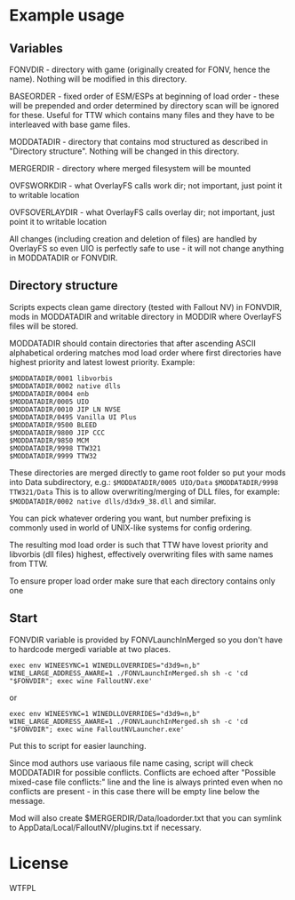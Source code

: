 # Example usage

## Variables

FONVDIR - directory with game (originally created for FONV, hence the name). Nothing will be modified in this directory.

BASEORDER - fixed order of ESM/ESPs at beginning of load order - these will be prepended and order determined by directory scan will be ignored for these. Useful for TTW which contains many files and they have to be interleaved with base game files.

MODDATADIR - directory that contains mod structured as described in "Directory structure". Nothing will be changed in this directory.

MERGERDIR - directory where merged filesystem will be mounted

OVFSWORKDIR - what OverlayFS calls work dir; not important, just point it to writable location

OVFSOVERLAYDIR - what OverlayFS calls overlay dir; not important, just point it to writable location

All changes (including creation and deletion of files) are handled by OverlayFS so even UIO is perfectly safe to use - it will not change anything in MODDATADIR or FONVDIR.

## Directory structure

Scripts expects clean game directory (tested with Fallout NV) in FONVDIR, mods in MODDATADIR and writable directory in MODDIR where OverlayFS files will be stored.

MODDATADIR should contain directories that after ascending ASCII alphabetical ordering matches mod load order where first directories have highest priority and latest lowest priority. Example:

```
$MODDATADIR/0001 libvorbis
$MODDATADIR/0002 native dlls
$MODDATADIR/0004 enb
$MODDATADIR/0005 UIO
$MODDATADIR/0010 JIP LN NVSE
$MODDATADIR/0495 Vanilla UI Plus
$MODDATADIR/9500 BLEED
$MODDATADIR/9800 JIP CCC
$MODDATADIR/9850 MCM
$MODDATADIR/9998 TTW321
$MODDATADIR/9999 TTW32
```

These directories are merged directly to game root folder so put your mods into Data subdirectory, e.g.:
`$MODDATADIR/0005 UIO/Data`
`$MODDATADIR/9998 TTW321/Data`
This is to allow overwriting/merging of DLL files, for example:
`$MODDATADIR/0002 native dlls/d3dx9_38.dll`
and similar.

You can pick whatever ordering you want, but number prefixing is commonly used in world of UNIX-like systems for config ordering.

The resulting mod load order is such that TTW have lovest priority and libvorbis (dll files) highest, effectively overwriting files with same names from TTW.

To ensure proper load order make sure that each directory contains only one 

## Start

FONVDIR variable is provided by FONVLaunchInMerged so you don't have to hardcode mergedi variable at two places.

```shell
exec env WINEESYNC=1 WINEDLLOVERRIDES="d3d9=n,b" WINE_LARGE_ADDRESS_AWARE=1 ./FONVLaunchInMerged.sh sh -c 'cd "$FONVDIR"; exec wine FalloutNV.exe'
```

or

```shell
exec env WINEESYNC=1 WINEDLLOVERRIDES="d3d9=n,b" WINE_LARGE_ADDRESS_AWARE=1 ./FONVLaunchInMerged.sh sh -c 'cd "$FONVDIR"; exec wine FalloutNVLauncher.exe'
```

Put this to script for easier launching.

Since mod authors use variaous file name casing, script will check MODDATADIR for possible conflicts. Conflicts are echoed after "Possible mixed-case file conflicts:" line and the line is always printed even when no conflicts are present - in this case there will be empty line below the message.

Mod will also create
$MERGERDIR/Data/loadorder.txt
that you can symlink to AppData/Local/FalloutNV/plugins.txt if necessary.

# License

WTFPL
